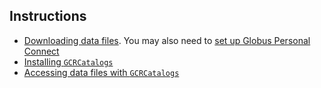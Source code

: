 ## Instructions

- [Downloading data files](01_download_data_files.md). You may also need to [set up Globus Personal Connect](02_setup_globus_personal_connect.md)
- [Installing `GCRCatalogs`](03_install_gcr_catalogs.md)
- [Accessing data files with `GCRCatalogs`](04_access_data_files_with_gcr_catalogs.md)
